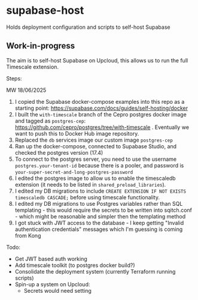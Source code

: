 # supabase-host
Holds deployment configuration and scripts to self-host Supabase 


## Work-in-progress

The aim is to self-host Supabase on Upcloud, this allows us to run the full Timescale extension.

Steps:

MW 18/06/2025
1. I copied the Supabase docker-compose examples into this repo as a starting point: https://supabase.com/docs/guides/self-hosting/docker
2. I built the `with-timescale` branch of the Cepro postgres docker image and tagged as `postgres-cep`: https://github.com/cepro/postgres/tree/with-timescale .
Eventually we want to push this to Docker Hub image repository.
3. Replaced the `db` services image our custom image `postgres-cep`
4. Ran up the docker-compose, connected to Supabase Studio, and checked the postgres version (17.4)
5. To connect to the postgres server, you need to use the username `postgres.your-tenant-id` because there is a pooler, and password is `your-super-secret-and-long-postgres-password`
6. I edited the postgres image to allow us to enable the timescaledb extension (it needs to be listed in `shared_preload_libraries`).
7. I edited my DB migrations to include `CREATE EXTENSION IF NOT EXISTS timescaledb CASCADE;` before using timescale functionality.
8. I edited my DB migrations to use Postgres variables rather than SQL templating - this would require the secrets to be written into sqitch.conf - which might be reasonable and simpler then the templating method
9. I got stuck with JWT access to the database - I keep getting "Invalid authentication credentials" messages which I'm guessing is coming from Kong


Todo:
- Get JWT based auth working
- Add timescale toolkit (to postgres docker build?)
- Consolidate the deployment system (currently Terraform running scripts)
- Spin-up a system on Upcloud:
    - Secrets would need setting

